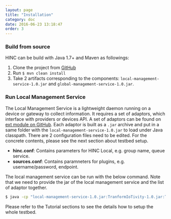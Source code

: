 ```yaml
---
layout: page
title: "Installation"
category: doc
date: 2016-06-23 13:18:47
order: 3
---
```


### Build from source

HINC can be build with Java 1.7+ and Maven as followings:

1. Clone the project from [GitHub](https://github.com/SINCConcept/HINC)
2. Run `$ mvn clean install`
3. Take 2 artifacts corresponding to the components: `local-management-service-1.0.jar` and `global-management-service-1.0.jar`.


### Run Local Management Service

The Local Management Service is a lightweight daemon running on a device or gateway to collect information. It requires a set of adaptors, which interface with providers or devices API. A set of adaptors can be found on [ext module on GitHub](https://github.com/SINCConcept/HINC/tree/master/ext-plugin). Each adaptor is built as a `.jar` archive and put in a same folder with the `local-management-service-1.0.jar` to load under Java classpath. There are 2 configuration files need to be edited. For the concrete contents, please see the next section about testbed setup.

- **hinc.conf**: Contains parameters for HINC Local, e.g. group name, queue service.
- **sources.conf**: Contains paramneters for plugins, e.g. username/password, endpoint.

The local management service can be run with the below command. Note that we need to provide the jar of the local management service and the list of adaptor together.

```sh
$ java -cp "local-management-service-1.0.jar:TranformIoTivity-1.0.jar:TransformOpenHAB-1.0.jar" sinc.hinc.local.Main
```

Please refer to the Tutorial sections to see the details how to setup the whole testbed.
